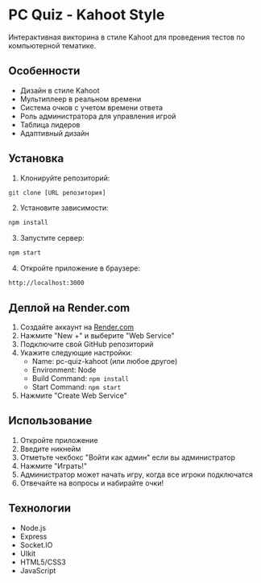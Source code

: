 # PC Quiz - Kahoot Style

Интерактивная викторина в стиле Kahoot для проведения тестов по компьютерной тематике.

## Особенности

- Дизайн в стиле Kahoot
- Мультиплеер в реальном времени
- Система очков с учетом времени ответа
- Роль администратора для управления игрой
- Таблица лидеров
- Адаптивный дизайн

## Установка

1. Клонируйте репозиторий:
```bash
git clone [URL репозитория]
```

2. Установите зависимости:
```bash
npm install
```

3. Запустите сервер:
```bash
npm start
```

4. Откройте приложение в браузере:
```
http://localhost:3000
```

## Деплой на Render.com

1. Создайте аккаунт на [Render.com](https://render.com)
2. Нажмите "New +" и выберите "Web Service"
3. Подключите свой GitHub репозиторий
4. Укажите следующие настройки:
   - Name: pc-quiz-kahoot (или любое другое)
   - Environment: Node
   - Build Command: `npm install`
   - Start Command: `npm start`
5. Нажмите "Create Web Service"

## Использование

1. Откройте приложение
2. Введите никнейм
3. Отметьте чекбокс "Войти как админ" если вы администратор
4. Нажмите "Играть!"
5. Администратор может начать игру, когда все игроки подключатся
6. Отвечайте на вопросы и набирайте очки!

## Технологии

- Node.js
- Express
- Socket.IO
- UIkit
- HTML5/CSS3
- JavaScript 